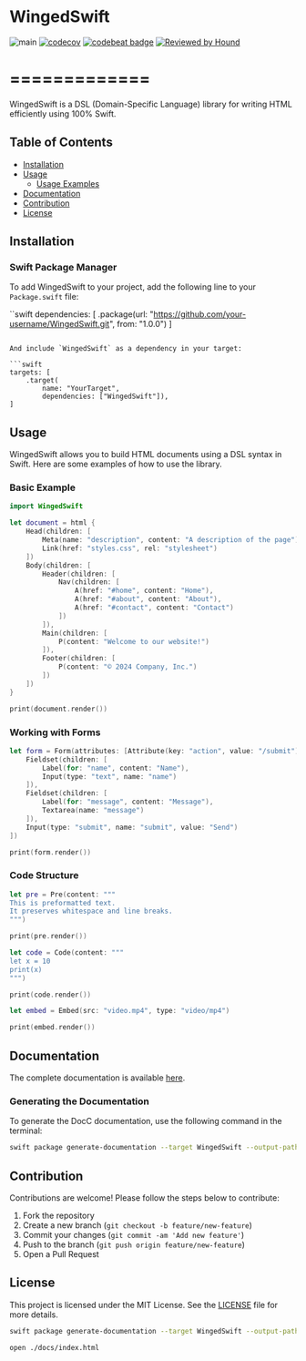 # WingedSwift

![main](https://github.com/micheltlutz/Winged-Swift/actions/workflows/tests.yml/badge.svg?branch=main)
[![codecov](https://codecov.io/gh/micheltlutz/Winged-Swift/graph/badge.svg?token=3pxQp1KgnV)](https://codecov.io/gh/micheltlutz/Winged-Swift)
[![codebeat badge](https://codebeat.co/badges/b0a28fb9-ffba-4214-980f-a4333781f98f)](https://codebeat.co/projects/github-com-micheltlutz-winged-swift-main)
[![Reviewed by Hound](https://img.shields.io/badge/Reviewed_by-Hound-8E64B0.svg)](https://houndci.com)
# =============

WingedSwift is a DSL (Domain-Specific Language) library for writing HTML efficiently using 100% Swift.

## Table of Contents

- [Installation](#installation)
- [Usage](#usage)
  - [Usage Examples](#usage-examples)
- [Documentation](#documentation)
- [Contribution](#contribution)
- [License](#license)

## Installation

### Swift Package Manager

To add WingedSwift to your project, add the following line to your `Package.swift` file:

``swift
dependencies: [
    .package(url: "https://github.com/your-username/WingedSwift.git", from: "1.0.0")
]
```

And include `WingedSwift` as a dependency in your target:

```swift
targets: [
    .target(
        name: "YourTarget",
        dependencies: ["WingedSwift"]),
]
```

## Usage

WingedSwift allows you to build HTML documents using a DSL syntax in Swift. Here are some examples of how to use the library.

### Basic Example

```swift
import WingedSwift

let document = html {
    Head(children: [
        Meta(name: "description", content: "A description of the page"),
        Link(href: "styles.css", rel: "stylesheet")
    ])
    Body(children: [
        Header(children: [
            Nav(children: [
                A(href: "#home", content: "Home"),
                A(href: "#about", content: "About"),
                A(href: "#contact", content: "Contact")
            ])
        ]),
        Main(children: [
            P(content: "Welcome to our website!")
        ]),
        Footer(children: [
            P(content: "© 2024 Company, Inc.")
        ])
    ])
}

print(document.render())
```

### Working with Forms

```swift
let form = Form(attributes: [Attribute(key: "action", value: "/submit")], children: [
    Fieldset(children: [
        Label(for: "name", content: "Name"),
        Input(type: "text", name: "name")
    ]),
    Fieldset(children: [
        Label(for: "message", content: "Message"),
        Textarea(name: "message")
    ]),
    Input(type: "submit", name: "submit", value: "Send")
])

print(form.render())
```

### Code Structure

```swift
let pre = Pre(content: """
This is preformatted text.
It preserves whitespace and line breaks.
""")

print(pre.render())

let code = Code(content: """
let x = 10
print(x)
""")

print(code.render())

let embed = Embed(src: "video.mp4", type: "video/mp4")

print(embed.render())
```

## Documentation

The complete documentation is available [here](docs/index.html).

### Generating the Documentation

To generate the DocC documentation, use the following command in the terminal:

```bash
swift package generate-documentation --target WingedSwift --output-path ./docs
```

## Contribution

Contributions are welcome! Please follow the steps below to contribute:

1. Fork the repository
2. Create a new branch (`git checkout -b feature/new-feature`)
3. Commit your changes (`git commit -am 'Add new feature'`)
4. Push to the branch (`git push origin feature/new-feature`)
5. Open a Pull Request

## License

This project is licensed under the MIT License. See the [LICENSE](LICENSE) file for more details.


```bash
swift package generate-documentation --target WingedSwift --output-path ./docs
```

```bash
open ./docs/index.html
```
